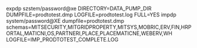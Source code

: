 expdp szstem/password@xe DIRECTORY=DATA_PUMP_DIR DUMPFILE=prodtotest.dmp LOGFILE=prodtotest.log FULL=YES
impdp system/password@XE dumpfile=prodtotest.dmp schemas=MITSECURITY,MITGRIDPROPERTY,MITSYS,MOBRIC,ERV,FIN,HRPORTAL,MATICNI,OS,PARTNERI,PLACE,PLACEMATICNE,WEBERV,WH LOGFILE=IMP_PRODTOTEST_COMPLETE.LOG